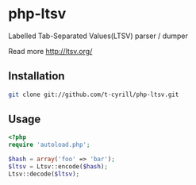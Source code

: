 # php-ltsv
Labelled Tab-Separated Values(LTSV) parser / dumper

Read more http://ltsv.org/

## Installation
```bash
git clone git://github.com/t-cyrill/php-ltsv.git
```

## Usage
```php
<?php
require 'autoload.php';

$hash = array('foo' => 'bar');
$ltsv = Ltsv::encode($hash);
Ltsv::decode($ltsv);
```

